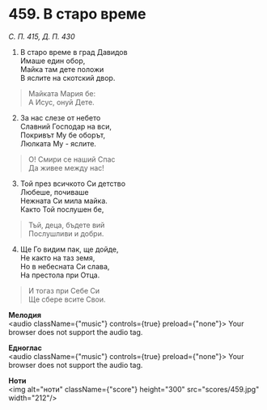 # 459. В старо време

_С. П. 415, Д. П. 430_

1. В старо време в град Давидов  
Имаше един обор,  
Майка там дете положи  
В яслите на скотский двор.  

> Майката Мария бе:  
> А Исус, онуй Дете.  

2. За нас слезе от небето  
Славний Господар на вси,  
Покривът Му бе оборът,  
Люлката Му - яслите.  

> О! Смири се наший Спас  
> Да живее между нас!

3. Той през всичкото Си детство  
Любеше, почиваше  
Нежната Си мила майка.  
Както Той послушен бе,  

> Тъй, деца, бъдете вий  
> Послушливи и добри.  

4. Ще Го видим пак, ще дойде,  
Не както на таз земя,  
Но в небесната Си слава,  
На престола при Отца.  

> И тогаз при Себе Си  
> Ще сбере всите Свои.

**Мелодия**  
<audio className={"music"} controls={true} preload={"none"}>
    <source src="mp3/459.mp3" type="audio/mpeg"/>
    Your browser does not support the audio tag.
</audio>

**Едноглас**  
<audio className={"music"} controls={true} preload={"none"}>
    <source src="transp/459.mp3" type="audio/mpeg"/>
    Your browser does not support the audio tag.
</audio>

**Ноти**  
<img alt="ноти" className={"score"} height="300" src="scores/459.jpg" width="212"/>
